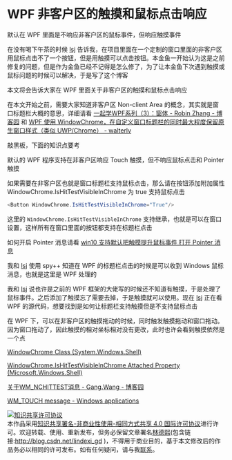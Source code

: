 
# WPF 非客户区的触摸和鼠标点击响应

默认在 WPF 里面是不响应非客户区的鼠标事件，但响应触摸事件

<!--more-->


<!-- CreateTime:2019/11/29 8:44:11 -->

<!-- csdn -->

在没有喝下午茶的时候 [lsj](https://blog.sdlsj.net/ ) 告诉我，在项目里面在一个定制的窗口里面的非客户区用鼠标点击不了一个按钮，但是用触摸可以点击按钮。本金鱼一开始认为这是之前修复的问题，但是作为金鱼已经不记得是怎么修了，为了让本金鱼下次遇到触摸或鼠标问题的时候可以解决，于是写了这个博客

本文将会告诉大家在 WPF 里面关于非客户区的触摸和鼠标点击响应

在本文开始之前，需要大家知道非客户区 Non-client Area 的概念，其实就是窗口标题栏大概的意思，详细请看 [一起学WPF系列（3）：窗体 - Robin Zhang - 博客园](https://www.cnblogs.com/jillzhang/archive/2008/04/05/1138526.html ) 和 [WPF 使用 WindowChrome，在自定义窗口标题栏的同时最大程度保留原生窗口样式（类似 UWP/Chrome） - walterlv](https://blog.walterlv.com/post/wpf-simulate-native-window-style-using-window-chrome.html )

敲黑板，下面的知识点要考

默认的 WPF 程序支持在非客户区响应 Touch 触摸，但不响应鼠标点击和 Pointer 触摸

如果需要在非客户区也就是窗口标题栏支持鼠标点击，那么请在按钮添加附加属性 WindowChrome.IsHitTestVisibleInChrome 为 true 支持鼠标点击

```csharp
<Button WindowChrome.IsHitTestVisibleInChrome="True"/>
```

这里的 `WindowChrome.IsHitTestVisibleInChrome` 支持继承，也就是可以在窗口设置，这样所有在窗口里面的按钮都支持在标题栏点击

如何开启 Pointer 消息请看 [win10 支持默认把触摸提升鼠标事件 打开 Pointer 消息](https://blog.lindexi.com/post/win10-%E6%94%AF%E6%8C%81%E9%BB%98%E8%AE%A4%E6%8A%8A%E8%A7%A6%E6%91%B8%E6%8F%90%E5%8D%87-Pointer-%E6%B6%88%E6%81%AF.html )

我和 [lsj](https://blog.sdlsj.net/ ) 使用 spy++ 知道在 WPF 的标题栏点击的时候是可以收到 Windows 鼠标消息，也就是这里是 WPF 处理的

我和 [lsj](https://blog.sdlsj.net/ ) 说也许是之前的 WPF 框架的大佬写的时候还不知道有触摸，于是处理了鼠标事件。之后添加了触摸忘了需要去掉，于是触摸就可以使用。现在 [lsj](https://blog.sdlsj.net/ ) 正在看 WPF 的源代码，想要找到是如何让标题栏支持触摸但是不支持鼠标点击

在 WPF 下，可以在非客户区的触摸拖动的时候，同时触发触摸拖动和窗口拖动。因为窗口拖动了，因此触摸的相对坐标相对没有更改，此时也许会看到触摸依然是一个点

[WindowChrome Class (System.Windows.Shell)](https://docs.microsoft.com/en-us/dotnet/api/system.windows.shell.windowchrome?wt.mc_id=MVP )

[WindowChrome.IsHitTestVisibleInChrome Attached Property (Microsoft.Windows.Shell)](https://docs.microsoft.com/en-us/previous-versions/dotnet/netframework-4.0/ff702336(v%3Dvs.100) )

[关于WM_NCHITTEST消息 - Gang.Wang - 博客园](https://www.cnblogs.com/GnagWang/archive/2010/09/12/1824394.html )

[WM_TOUCH message - Windows applications](https://docs.microsoft.com/en-us/windows/win32/wintouch/wm-touchdown )





<a rel="license" href="http://creativecommons.org/licenses/by-nc-sa/4.0/"><img alt="知识共享许可协议" style="border-width:0" src="https://licensebuttons.net/l/by-nc-sa/4.0/88x31.png" /></a><br />本作品采用<a rel="license" href="http://creativecommons.org/licenses/by-nc-sa/4.0/">知识共享署名-非商业性使用-相同方式共享 4.0 国际许可协议</a>进行许可。欢迎转载、使用、重新发布，但务必保留文章署名[林德熙](http://blog.csdn.net/lindexi_gd)(包含链接:http://blog.csdn.net/lindexi_gd )，不得用于商业目的，基于本文修改后的作品务必以相同的许可发布。如有任何疑问，请与我[联系](mailto:lindexi_gd@163.com)。